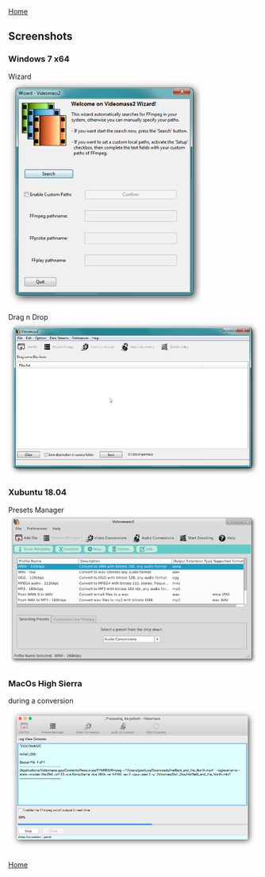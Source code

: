 [Home](index.md)

## Screenshots

### Windows 7 x64
Wizard   
![Image](/images/windows_wizard.png)   

Drag n Drop   
![Image](/images/Windows_DnD.png)   

### Xubuntu 18.04
Presets Manager   
![Image](/images/presets_manager.png)   

### MacOs High Sierra
during a conversion   
![Image](/images/MacOsHighSierra.png)   

[Home](index.md)
